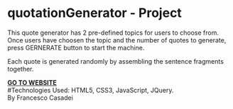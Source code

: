 # quotationGenerator - Project

This quote generator has 2 pre-defined topics for users to choose from. Once users have choosen the topic and the number of quotes to generate, press GERNERATE button to start the machine.

Each quote is generated randomly by assembling the sentence fragments together.<br>

<a href="https://generatethis.000webhostapp.com/" target="_blank"><b>GO TO WEBSITE</b></a><br>
#Technologies Used: HTML5, CSS3, JavaScript, JQuery.<br>
By Francesco Casadei
